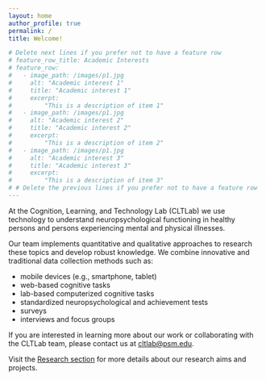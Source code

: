 ```yaml
---
layout: home
author_profile: true
permalink: /
title: Welcome!

# Delete next lines if you prefer not to have a feature row
# feature_row_title: Academic Interests
# feature_row:
#   - image_path: /images/p1.jpg
#     alt: "Academic interest 1"
#     title: "Academic interest 1"
#     excerpt:
#         "This is a description of item 1"
#   - image_path: /images/p1.jpg
#     alt: "Academic interest 2"
#     title: "Academic interest 2"
#     excerpt:
#         "This is a description of item 2"
#   - image_path: /images/p1.jpg
#     alt: "Academic interest 3"
#     title: "Academic interest 3"
#     excerpt:
#         "This is a description of item 3"
# # Delete the previous lines if you prefer not to have a feature row
---
```


At the Cognition, Learning, and Technology Lab (CLTLab) we use technology to understand neuropsychological functioning in healthy persons and persons experiencing mental and physical illnesses.

Our team implements quantitative and qualitative approaches to research these topics and develop robust knowledge. We combine innovative and traditional data collection methods such as:
- mobile devices (e.g., smartphone, tablet)
- web-based cognitive tasks
- lab-based computerized cognitive tasks
- standardized neuropsychological and achievement tests
- surveys
- interviews and focus groups

If you are interested in learning more about our work or collaborating with the CLTLab team, please contact us at cltlab@psm.edu.
 
Visit the <a href="{{ site.url }}{{ site.baseurl }}/research">Research section</a> for more details about our research aims and projects.

<!-- Delete next line if you prefer not to have a feature row. -->
<!-- <br />
<br />
{% if page.feature_row %}
  {% include feature_row %}
{% endif %}
Delete previous lines if you prefer not to have a feature row. -->
